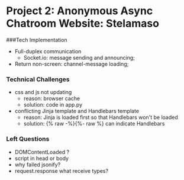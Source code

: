 # Project 2: Anonymous Async Chatroom Website: Stelamaso

###Tech Implementation
- Full-duplex communication
    - Socket.io: message sending and announcing; 
- Return non-screen: channel-message loading;

### Technical Challenges
- css and js not updating
    - reason: browser cache
    - solution: code in app.py
- conflicting Jinja template and Handlebars template
    - reason: Jinja is loaded first so that Handlebars won't be loaded
    - solution: {% raw -%}{%- raw %} can indicate Handlebars

### Left Questions
- DOMContentLoaded ?
- script in head or body
- why failed jsonify?
- request.response what receive types?